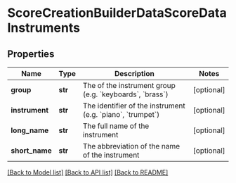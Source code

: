 # ScoreCreationBuilderDataScoreDataInstruments

## Properties
Name | Type | Description | Notes
------------ | ------------- | ------------- | -------------
**group** | **str** | The  of the instrument group (e.g. &#x60;keyboards&#x60;, &#x60;brass&#x60;) | [optional] 
**instrument** | **str** | The identifier of the instrument (e.g. &#x60;piano&#x60;, &#x60;trumpet&#x60;) | [optional] 
**long_name** | **str** | The full name of the instrument | [optional] 
**short_name** | **str** | The abbreviation of the name of the instrument | [optional] 

[[Back to Model list]](../README.md#documentation-for-models) [[Back to API list]](../README.md#documentation-for-api-endpoints) [[Back to README]](../README.md)


